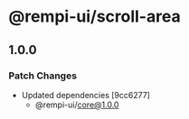 # @rempi-ui/scroll-area

## 1.0.0

### Patch Changes

- Updated dependencies [9cc6277]
  - @rempi-ui/core@1.0.0
